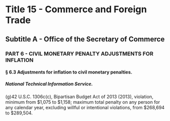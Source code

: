 
# Title 15 - Commerce and Foreign Trade
## Subtitle A - Office of the Secretary of Commerce
### PART 6 - CIVIL MONETARY PENALTY ADJUSTMENTS FOR INFLATION
#### § 6.3 Adjustments for inflation to civil monetary penalties.
##### National Technical Information Service.

(g)42 U.S.C. 1306c(c), Bipartisan Budget Act of 2013 (2013), violation, minimum from $1,075 to $1,158; maximum total penalty on any person for any calendar year, excluding willful or intentional violations, from $268,694 to $289,504.
